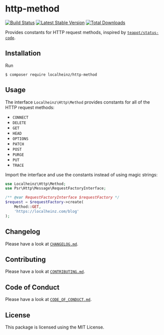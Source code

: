 # http-method

[![Build Status](https://travis-ci.com/localheinz/http-method.svg?branch=master)](https://travis-ci.com/localheinz/http-method)
[![Latest Stable Version](https://poser.pugx.org/localheinz/http-method/v/stable)](https://packagist.org/packages/localheinz/http-method)
[![Total Downloads](https://poser.pugx.org/localheinz/http-method/downloads)](https://packagist.org/packages/localheinz/http-method)

Provides constants for HTTP request methods, inspired by [`teapot/status-code`](https://github.com/teapot-php/status-code).

## Installation

Run

```
$ composer require localheinz/http-method
```

## Usage

The interface `Localheinz\Http\Method` provides constants for all of the HTTP request methods:

* `CONNECT`
* `DELETE`
* `GET`
* `HEAD`
* `OPTIONS`
* `PATCH`
* `POST`
* `PURGE`
* `PUT`
* `TRACE`

Import the interface and use the constants instead of using magic strings:

```php
use Localheinz\Http\Method;
use Psr\Http\Message\RequestFactoryInterface;

/** @var RequestFactoryInterface $requestFactory */
$request = $requestFactory->create(
    Method::GET,
    'https://localheinz.com/blog'
);
```

## Changelog

Please have a look at [`CHANGELOG.md`](CHANGELOG.md).

## Contributing

Please have a look at [`CONTRIBUTING.md`](.github/CONTRIBUTING.md).

## Code of Conduct

Please have a look at [`CODE_OF_CONDUCT.md`](.github/CODE_OF_CONDUCT.md).

## License

This package is licensed using the MIT License.
